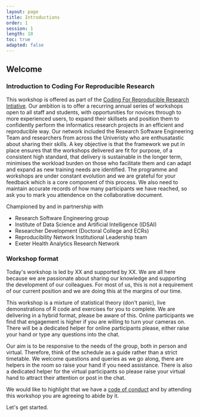 ```yaml
---
layout: page
title: Introductions
order: 1
session: 1
length: 10
toc: true
adapted: false
---
```


## Welcome

### Introduction to Coding For Reproducible Research

This workshop is offered as part of the [Coding For Reproducible Research Intiative](https://uniexeterrse.github.io/workshop-homepage/). 
Our ambition is to offer a recurring annual series of workshops open to all staff and students, with opportunities for novices through to more experienced users, to expand their skillsets and position them to confidently perform the informatics research projects in an efficient and reproducible way. Our network included the Research Software Engineering Team and researchers from across the Univeristy who are enthusatastic about sharing their skills. A key objective is that the framework we put in place ensures that the workshops delivered are fit for purpose, of a consistent high standard, that delivery is sustainable in the longer term, minimises the workload burden on those who facilitate them and can adapt and expand as new training needs are identified. The programme and workshops are under constant evolution and we are grateful for your feedback which is a core component of this process. We also need to maintain accurate records of how many participants we have reached, so ask you to mark you attendence on the collaborative document.

Championed by and in partnership with

* Research Software Engineering group
* Institute of Data Science and Artificial Intelligence (IDSAI)
* Researcher Development (Doctoral College and ECRs)
* Reproducibility Network Institutional Leadership team
* Exeter Health Analytics Research Network 

### Workshop format

Today's workshop is led by XX and supported by XX. We are all here because we are passionate about sharing our knowledge and supporting the development of our colleagues. For most of us, this is not a requirement of our current position and we are doing this at the margins of our time.

This workshop is a mixture of statistical theory (don't panic), live demonstrations of R code and exercises for you to complete. We are delivering in a hybrid format, please be aware of this. Online participants we find that engagement is higher if you are willing to turn your cameras on. There will be a dedicated helper for online participants please, either raise your hand or type any questions into the chat. 

Our aim is to be responsive to the needs of the group, both in person and virtual. Therefore, think of the schedule as a guide rather than a strict timetable. We welcome questions and queries as we go along, there are helpers in the room so raise your hand if you need assistance. There is also a dedicated helper for the virtual participants so please raise your virtual hand to attract their attention or post in the chat. 

We would like to highlight that we have a [code of conduct](https://uniexeterrse.github.io/intro-regression-with-r/code.html) and by attending this workshop you are agreeing to abide by it. 

Let's get started.
